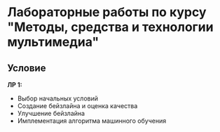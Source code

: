 # Лабораторные работы по курсу "Методы, средства и технологии мультимедиа"

## Условие
**ЛР 1:**
- Выбор начальных условий
- Создание бейзлайна и оценка качества
- Улучшение бейзлайна
- Имплементация алгоритма машинного обучения
